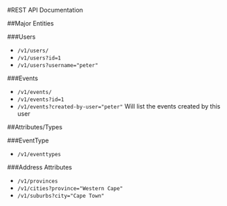﻿#REST API Documentation

##Major Entities

###Users

- `/v1/users/`
- `/v1/users?id=1`
- `/v1/users?username="peter"`


###Events

- `/v1/events/`
- `/v1/events?id=1`
- `/v1/events?created-by-user="peter"`  Will list the events created by this user




##Attributes/Types

###EventType

- `/v1/eventtypes`


###Address Attributes

- `/v1/provinces`
- `/v1/cities?province="Western Cape"`
- `/v1/suburbs?city="Cape Town"`
